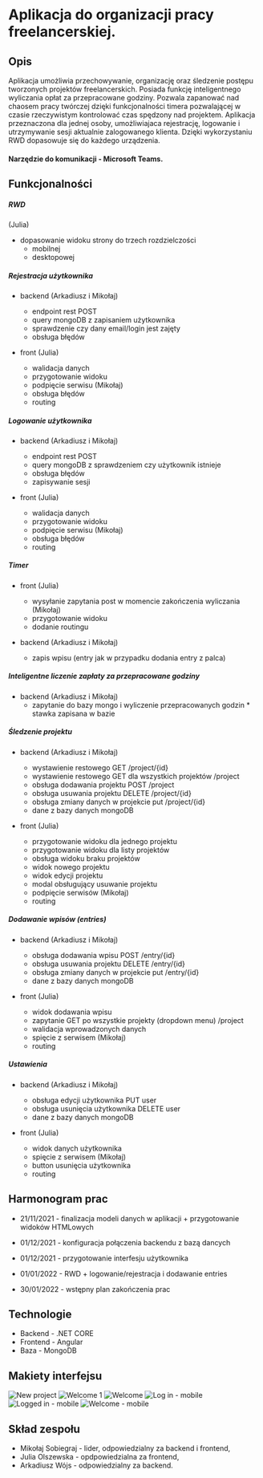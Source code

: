 # Aplikacja do organizacji pracy freelancerskiej.

## Opis

Aplikacja umożliwia przechowywanie, organizację oraz śledzenie postępu tworzonych projektów freelancerskich. Posiada funkcję inteligentnego wyliczania opłat za przepracowane godziny. Pozwala zapanować nad chaosem pracy twórczej dzięki funkcjonalności timera pozwalającej w czasie rzeczywistym kontrolować czas spędzony nad projektem. Aplikacja przeznaczona dla jednej osoby, umożliwiajaca rejestrację, logowanie i utrzymywanie sesji aktualnie zalogowanego klienta. Dzięki wykorzystaniu RWD dopasowuje się do każdego urządzenia.

#### Narzędzie do komunikacji - Microsoft Teams.

## Funkcjonalności

##### RWD 
(Julia)
- dopasowanie widoku strony do trzech rozdzielczości
  - mobilnej
  - desktopowej

##### Rejestracja użytkownika

- backend (Arkadiusz i Mikołaj)
  - endpoint rest POST
  - query mongoDB z zapisaniem użytkownika
  - sprawdzenie czy dany email/login jest zajęty
  - obsługa błędów

- front (Julia)
  - walidacja danych
  - przygotowanie widoku
  - podpięcie serwisu (Mikołaj)
  - obsługa błędów
  - routing

##### Logowanie użytkownika

- backend (Arkadiusz i Mikołaj)

  - endpoint rest POST
  - query mongoDB z sprawdzeniem czy użytkownik istnieje
  - obsługa błędów
  - zapisywanie sesji

- front (Julia)
  - walidacja danych
  - przygotowanie widoku
  - podpięcie serwisu (Mikołaj)
  - obsługa błędów
  - routing

##### Timer

- front (Julia)

  - wysyłanie zapytania post w momencie zakończenia wyliczania (Mikołaj)
  - przygotowanie widoku
  - dodanie routingu

- backend (Arkadiusz i Mikołaj)
  - zapis wpisu (entry jak w przypadku dodania entry z palca)

##### Inteligentne liczenie zapłaty za przepracowane godziny

- backend (Arkadiusz i Mikołaj)
  - zapytanie do bazy mongo i wyliczenie przepracowanych godzin \* stawka zapisana w bazie

##### Śledzenie projektu

- backend (Arkadiusz i Mikołaj)

  - wystawienie restowego GET /project/{id}
  - wystawienie restowego GET dla wszystkich projektów /project
  - obsługa dodawania projektu POST /project
  - obsługa usuwania projektu DELETE /project/{id}
  - obsługa zmiany danych w projekcie put /project/{id}
  - dane z bazy danych mongoDB

- front (Julia)
  - przygotowanie widoku dla jednego projektu
  - przygotowanie widoku dla listy projektów
  - obsługa widoku braku projektów
  - widok nowego projektu
  - widok edycji projektu
  - modal obsługujący usuwanie projektu
  - podpięcie serwisów (Mikołaj)
  - routing

##### Dodawanie wpisów (entries)

- backend (Arkadiusz i Mikołaj)

  - obsługa dodawania wpisu POST /entry/{id}
  - obsługa usuwania projektu DELETE /entry/{id}
  - obsługa zmiany danych w projekcie put /entry/{id}
  - dane z bazy danych mongoDB

- front (Julia)

  - widok dodawania wpisu
  - zapytanie GET po wszystkie projekty (dropdown menu) /project
  - walidacja wprowadzonych danych
  - spięcie z serwisem (Mikołaj)
  - routing

##### Ustawienia

- backend (Arkadiusz i Mikołaj)

  - obsługa edycji użytkownika PUT user
  - obsługa usunięcia użytkownika DELETE user
  - dane z bazy danych mongoDB

- front (Julia)

  - widok danych użytkownika
  - spięcie z serwisem (Mikołaj)
  - button usunięcia użytkownika
  - routing

## Harmonogram prac

- 21/11/2021 - finalizacja modeli danych w aplikacji + przygotowanie widoków HTMLowych 

- 01/12/2021 - konfiguracja połączenia backendu z bazą dancych 

- 01/12/2021 - przygotowanie interfesju użytkownika

- 01/01/2022 - RWD + logowanie/rejestracja i dodawanie entries

- 30/01/2022 - wstępny plan zakończenia prac

## Technologie

- Backend - .NET CORE
- Frontend - Angular
- Baza - MongoDB

## Makiety interfejsu

![New project](https://github.com/Aldill/freelancerNotebook/blob/main/New%20project%20screen.png "New project")
![Welcome 1](https://github.com/Aldill/freelancerNotebook/blob/main/Welcome%20screen%20%E2%80%93%201.png "Welcome 1")
![Welcome](https://github.com/Aldill/freelancerNotebook/blob/main/Welcome%20screen.png "Welcome")
![Log in - mobile](https://github.com/Aldill/freelancerNotebook/blob/main/Mobile%20log%20in%20screen.png "Log in - mobile")
![Logged in - mobile](https://github.com/Aldill/freelancerNotebook/blob/main/Mobile%20logged%20in%20menu%20screen.png "Logged in - mobile")
![Welcome - mobile](https://github.com/Aldill/freelancerNotebook/blob/main/Mobile%20welcome%20screen.png "Welcome - mobile")

## Skład zespołu

- Mikołaj Sobiegraj - lider, odpowiedzialny za backend i frontend,
- Julia Olszewska - opdpowiedzialna za frontend,
- Arkadiusz Wójs - odpowiedzialny za backend.
